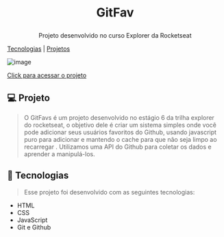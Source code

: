 # <p align="center">GitFav</p>

<p align="center">Projeto desenvolvido no curso Explorer da Rocketseat</p>

[Tecnologias](https://github.com/Souzasud/GitFav?tab=readme-ov-file#-tecnologias)  |  [Projetos](https://github.com/Souzasud/GitFav/tree/main?tab=readme-ov-file#-projeto)

![image](https://github.com/Souzasud/GitFav/assets/133075307/7e2c288e-1b45-4f18-917a-6157029f00c1)

[Click para acessar o projeto](http://127.0.0.1:5502/index.html)

## 💻 Projeto
>O GitFavs é um projeto desenvolvido no estágio 6 da trilha explorer do rocketseat, o objetivo dele é criar um sistema simples onde você pode adicionar seus usuários favoritos do Github, usando javascript puro para adicionar e mantendo o cache para que não seja limpo ao recarregar .
Utilizamos uma API do Github para coletar os dados e aprender a manipulá-los.

## 🚀 Tecnologias
>Esse projeto foi desenvolvido com as seguintes tecnologias:

- HTML
- CSS
- JavaScript
- Git e Github

